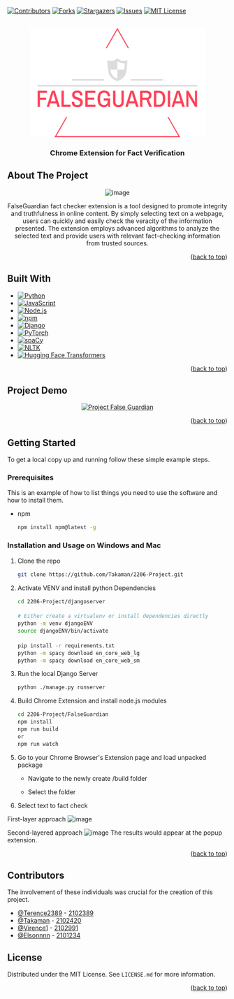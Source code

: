<a name="readme-top"></a>

[![Contributors][contributors-shield]][contributors-url]
[![Forks][forks-shield]][forks-url]
[![Stargazers][stars-shield]][stars-url]
[![Issues][issues-shield]][issues-url]
[![MIT License][license-shield]][license-url]


<!-- PROJECT LOGO -->
<br />
<div align="center">
  <a href="https://github.com/Takaman/2206-Project">
    <img src="images/logo-no-background.png" alt="Logo" width="400" height="250">
  </a>

<h3 align="center">Chrome Extension for Fact Verification</h3>
</div>


<!-- ABOUT THE PROJECT -->
## About The Project
<div align="center">
  
![image](https://user-images.githubusercontent.com/91510432/226091643-2e4fc2a1-7bdb-463b-9479-8de2372c3c38.png)

FalseGuardian fact checker extension is a tool designed to promote integrity and truthfulness in online content. By simply selecting text on a webpage, users can quickly and easily check the veracity of the information presented. The extension employs advanced algorithms to analyze the selected text and provide users with relevant fact-checking information from trusted sources.
  
</div>
<p align="right">(<a href="#readme-top">back to top</a>)</p>



## Built With

* [![Python][Python-logo]][Python-url]
* [![JavaScript][JavaScript-logo]][JavaScript-url]
* [![Node.js][Node-logo]][Node-url]
* [![npm][npm-logo]][npm-url]
* [![Django][Django-logo]][Django-url]
* [![PyTorch][PyTorch-logo]][PyTorch-url]
* [![spaCy][spaCy-logo]][spaCy-url]
* [![NLTK][NLTK-logo]][NLTK-url]
* [![Hugging Face Transformers][Transformers-logo]][Transformers-url]

<p align="right">(<a href="#readme-top">back to top</a>)</p>

<!-- Project Demo Video -->
## Project Demo
<div align="center">
  
[![Project False Guardian](https://img.youtube.com/vi/TsbB8SxtBiY/0.jpg)](https://www.youtube.com/watch?v=TsbB8SxtBiY)

</div>
<p align="right">(<a href="#readme-top">back to top</a>)</p>

<!-- GETTING STARTED -->
## Getting Started

To get a local copy up and running follow these simple example steps.

### Prerequisites

This is an example of how to list things you need to use the software and how to install them.
* npm
  ```sh
  npm install npm@latest -g
  ```
  
### Installation and Usage on Windows and Mac
1. Clone the repo
   ```sh
   git clone https://github.com/Takaman/2206-Project.git
   ```
2. Activate VENV and install python Dependencies
   ```sh
   cd 2206-Project/djangoserver
   
   # Either create a virtualenv or install dependencies directly
   python -m venv djangoENV
   source djangoENV/bin/activate

   pip install -r requirements.txt
   python -m spacy download en_core_web_lg
   python -m spacy download en_core_web_sm
   ```
3. Run the local Django Server 
   ```sh
   python ./manage.py runserver
   ```
4. Build Chrome Extension and install node.js modules
   ```sh
   cd 2206-Project/FalseGuardian
   npm install
   npm run build 
   or 
   npm run watch 
   ```
   
5. Go to your Chrome Browser's Extension page and load unpacked package

   -   Navigate to the newly create /build folder
   
   -   Select the folder

6. Select text to fact check

First-layer approach
![image](https://user-images.githubusercontent.com/91510432/226145907-717263bb-11b9-44fe-b8c4-e5a8ef69c9ec.png)

Second-layered approach
![image](https://user-images.githubusercontent.com/91510432/226145842-9ec36f16-473a-4e68-800f-7921f877a291.png)
The results would appear at the popup extension. 

<p align="right">(<a href="#readme-top">back to top</a>)</p>

## Contributors

The involvement of these individuals was crucial for the creation of this project.

-   [@Terence2389](https://github.com/Terence2389) - [2102389](2102389@sit.singaporetech.edu.sg) 
-   [@Takaman](https://github.com/Takaman) - [2102420](2102420@sit.singaporetech.edu.sg)
-   [@Virence1](https://github.com/virence1) - [2102991](2102991@sit.singaporetech.edu.sg) 
-   [@Elsonnnn](https://github.com/Elsonnnn) - [2101234](2101234@sit.singaporetech.edu.sg)


<!-- LICENSE -->
## License

Distributed under the MIT License. See `LICENSE.md` for more information.

<p align="right">(<a href="#readme-top">back to top</a>)</p>


<!-- MARKDOWN LINKS & IMAGES -->
<!-- https://www.markdownguide.org/basic-syntax/#reference-style-links -->
[contributors-shield]: https://img.shields.io/github/contributors/Takaman/2206-Project.svg?style=for-the-badge
[contributors-url]: https://github.com/Takaman/2206-Project/graphs/contributors
[forks-shield]: https://img.shields.io/github/forks/Takaman/2206-Project.svg?style=for-the-badge
[forks-url]: https://github.com/Takaman/2206-Project/network/members
[stars-shield]: https://img.shields.io/github/stars/Takaman/2206-Project.svg?style=for-the-badge
[stars-url]: https://github.com/Takaman/2206-Project/stargazers
[issues-shield]: https://img.shields.io/github/issues/Takaman/2206-Project.svg?style=for-the-badge
[issues-url]: https://github.com/Takaman/2206-Project/issues
[license-shield]: https://img.shields.io/github/license/Takaman/2206-Project.svg?style=for-the-badge
[license-url]: https://github.com/Takaman/2206-Project/blob/master/LICENSE.md
[product-screenshot]: images/screenshot.png
[JQuery.com]: https://img.shields.io/badge/jQuery-0769AD?style=for-the-badge&logo=jquery&logoColor=white
[JQuery-url]: https://jquery.com 
[Django-logo]: https://img.shields.io/badge/django-%23092E20.svg?style=for-the-badge&logo=django&logoColor=white
[Django-url]: https://www.djangoproject.com/
[spaCy-logo]: https://img.shields.io/badge/spaCy-2ecc71?style=for-the-badge&logo=spacy&logoColor=white
[spaCy-url]: https://spacy.io/
[NLTK-logo]: https://img.shields.io/badge/NLTK-4c7a6a?style=for-the-badge&logo=ntlk&logoColor=white
[NLTK-url]: https://www.nltk.org/
[Transformers-logo]: https://img.shields.io/badge/Transformers-9769ff?style=for-the-badge&logo=transformers&logoColor=white
[Transformers-url]: https://huggingface.co/transformers/
[Python-logo]: https://img.shields.io/badge/python-3670A0?style=for-the-badge&logo=python&logoColor=ffdd54
[Python-url]: https://www.python.org/
[JavaScript-logo]: https://img.shields.io/badge/javascript-%23323330.svg?style=for-the-badge&logo=javascript&logoColor=%23F7DF1E
[JavaScript-url]: https://developer.mozilla.org/en-US/docs/Web/JavaScript
[Node-logo]: https://img.shields.io/badge/node.js-6DA55F?style=for-the-badge&logo=node.js&logoColor=white
[Node-url]: https://nodejs.org/
[npm-logo]: https://img.shields.io/badge/NPM-%23CB3837.svg?style=for-the-badge&logo=npm&logoColor=white
[npm-url]: https://www.npmjs.com/
[PyTorch-url]: https://pytorch.org/
[PyTorch-logo]: https://img.shields.io/badge/PyTorch-%23EE4C2C.svg?style=for-the-badge&logo=PyTorch&logoColor=white
